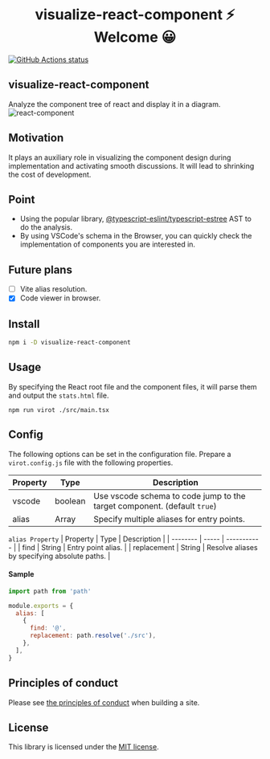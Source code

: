 <h1 align="center">visualize-react-component ⚡ Welcome 😀</h1>

<p align="left">
  <a href="https://github.com/actions/setup-node"><img alt="GitHub Actions status" src="https://github.com/activeguild/visualize-react-component/workflows/automatic%20release/badge.svg" style="max-width:100%;"></a>
</p>

## visualize-react-component

Analyze the component tree of react and display it in a diagram.
![react-component](https://user-images.githubusercontent.com/39351982/148112626-4f5ed09c-0281-4763-b48c-c8b6d2a47969.gif)

## Motivation

It plays an auxiliary role in visualizing the component design during implementation and activating smooth discussions.
It will lead to shrinking the cost of development.

## Point

- Using the popular library, [@typescript-eslint/typescript-estree](https://github.com/typescript-eslint/typescript-eslint/tree/main/packages/typescript-estree) AST to do the analysis.
- By using VSCode's schema in the Browser, you can quickly check the implementation of components you are interested in.

## Future plans

- [ ] Vite alias resolution.
- [x] Code viewer in browser.

## Install

```bash
npm i -D visualize-react-component
```

## Usage

By specifying the React root file and the component files, it will parse them and output the `stats.html` file.

```
npm run virot ./src/main.tsx
```

## Config

The following options can be set in the configuration file.
Prepare a `virot.config.js` file with the following properties.

| Property | Type    | Description                                                              |
| -------- | ------- | ------------------------------------------------------------------------ |
| vscode   | boolean | Use vscode schema to code jump to the target component. (default `true`) |
| alias    | Array   | Specify multiple aliases for entry points.                               |

`alias Property`
| Property | Type | Description |
| -------- | ----- | ----------- |
| find | String | Entry point alias. |
| replacement | String | Resolve aliases by specifying absolute paths. |

#### Sample

```js
import path from 'path'

module.exports = {
  alias: [
    {
      find: '@',
      replacement: path.resolve('./src'),
    },
  ],
}
```

## Principles of conduct

Please see [the principles of conduct](https://github.com/activeguild/visualize-react-component/blob/master/.github/CONTRIBUTING.md) when building a site.

## License

This library is licensed under the [MIT license](https://github.com/activeguild/visualize-react-component/blob/master/LICENSE).
